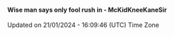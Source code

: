#### Wise man says only fool rush in - McKidKneeKaneSir
Updated on 21/01/2024 - 16:09:46 (UTC) Time Zone
